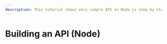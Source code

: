 ```yaml
---
description: This tutorial shows very simple API in Node.js step by step.
---
```


# Building an API \(Node\)

